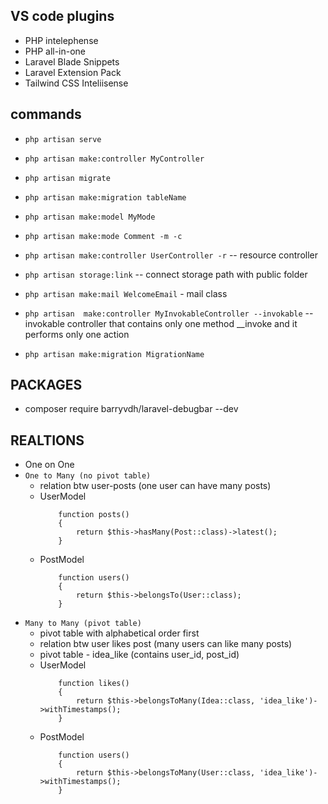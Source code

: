 ## VS code plugins
- PHP intelephense
- PHP all-in-one
- Laravel Blade Snippets
- Laravel Extension Pack
- Tailwind CSS Inteliisense

## commands

- `php artisan serve`
- `php artisan make:controller MyController`
- `php artisan migrate`
- `php artisan make:migration tableName`
- `php artisan make:model MyMode`
- `php artisan make:mode Comment -m -c` 
- `php artisan make:controller UserController -r` -- resource controller
- `php artisan storage:link` -- connect storage path with public folder
- `php artisan make:mail WelcomeEmail` - mail class
- `php artisan  make:controller MyInvokableController --invokable` -- invokable controller that contains only one method __invoke and it performs only one action

- `php artisan make:migration MigrationName`

## PACKAGES

- composer require barryvdh/laravel-debugbar --dev

## REALTIONS
- One on One
- `One to Many (no pivot table)`
    - relation btw user-posts (one user can have many posts)
    - UserModel
        ```
            function posts()
            {
                return $this->hasMany(Post::class)->latest();
            }
        ```
    - PostModel
        ```
            function users()
            {
                return $this->belongsTo(User::class);
            }
        ```
- `Many to Many (pivot table)`
    - pivot table with alphabetical order first
    - relation btw user likes post (many users can like many posts)
    - pivot table - idea_like (contains user_id, post_id)
    - UserModel
        ```
            function likes()
            {
                return $this->belongsToMany(Idea::class, 'idea_like')->withTimestamps();
            }
        ```
    - PostModel
        ```
            function users()
            {
                return $this->belongsToMany(User::class, 'idea_like')->withTimestamps();
            }
        ```